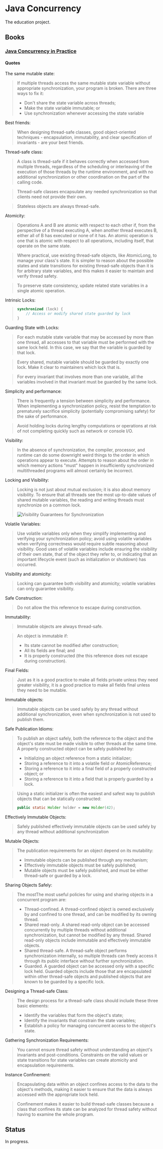 # Java Concurrency

The education project.

## Books

### [Java Concurrency in Practice](https://www.amazon.com/gp/product/0321349601)

#### Quotes

The same mutable state:

> If multiple threads access the same mutable state variable without appropriate synchronization, 
> your program is broken. There are three ways to fix it:
> - Don't share the state variable across threads;
> - Make the state variable immutable; or
> - Use synchronization whenever accessing the state variable

Best friends:

> When designing thread-safe classes, good object-oriented techniques - encapsulation, immutability, 
> and clear specification of invariants - are your best friends.

Thread-safe class:

> A class is thread-safe if it behaves correctly when accessed from multiple threads, regardless of 
> the scheduling or interleaving of the execution of those threads by the runtime environment, 
> and with no additional synchronization or other coordination on the part of the calling code.

> Thread-safe classes encapsulate any needed synchronization so that clients need not provide their own.

> Stateless objects are always thread-safe.

Atomicity:

> Operations A and B are atomic with respect to each other if, from the perspective of a thread executing A,
> when another thread executes B, either all of B has executed or none of it has.
> An atomic operation is one that is atomic with respect to all operations, including itself,
> that operate on the same state.

> Where practical, use existing thread-safe objects, like AtomicLong, to manage your class's state.
> It is simpler to reason about the possible states and state transitions for existing thread-safe objects
> than it is for arbitrary state variables, and this makes it easier to maintain and verify thread safety.

> To preserve state consistency, update related state variables in a single atomic operation.

Intrinsic Locks:

> ```java
> synchronized (lock) {
>     // Access or modify shared state guarded by lock
> }
> ```

Guarding State with Locks:

> For each mutable state variable that may be accessed by more than one thread,
> all accesses to that variable must be performed with the same lock held.
> In this case, we say that the variable is guarded by that lock.

> Every shared, mutable variable should be guarded by exactly one lock.
> Make it clear to maintainers which lock that is.

> For every invariant that involves more than one variable,
> all the variables involved in that invariant must be guarded by the same lock.

Simplicity and performance:

> There is frequently a tension between simplicity and performance.
> When implementing a synchronization policy, resist the temptation
> to prematurely sacrifice simplicity (potentially compromising safety) for the sake of performance.

> Avoid holding locks during lengthy computations or operations at risk
> of not completing quickly such as network or console I/O.

Visibility:

> In the absence of synchronization, the compiler, processor,
> and runtime can do some downright weird things to the order in which operations appear to execute.
> Attempts to reason about the order in which memory actions "must" happen in
> insufficiently synchronized multithreaded programs will almost certainly be incorrect.

Locking and Visibility:

> Locking is not just about mutual exclusion; it is also about memory visibility.
> To ensure that all threads see the most up-to-date values of shared mutable variables,
> the reading and writing threads must synchronize on a common lock.
>
> ![Visibility Guarantees for Synchronization](doc/image/visibility_guarantees_for_synchronization.png)

Volatile Variables:

> Use volatile variables only when they simplify implementing and verifying your synchronization policy; avoid using
> volatile variables when verifying correctness would require subtle reasoning about visibility. Good uses of volatile
> variables include ensuring the visibility of their own state, that of the object they refer to, or indicating that an
> important lifecycle event (such as initialization or shutdown) has occurred.

Visibility and atomicity:

> Locking can guarantee both visibility and atomicity; volatile variables can only guarantee visibility.

Safe Construction:

> Do not allow the this reference to escape during construction.

Immutability:

> Immutable objects are always thread-safe.

> An object is immutable if:
> - Its state cannot be modified after construction;
> - All its fields are final; and
> - It is properly constructed (the this reference does not escape during construction).

Final Fields:

> Just as it is a good practice to make all fields private unless they need greater visibility,
> it is a good practice to make all fields final unless they need to be mutable.

Immutable objects:

> Immutable objects can be used safely by any thread without additional synchronization,
> even when synchronization is not used to publish them.

Safe Publication Idioms:

> To publish an object safely, both the reference to the object and the object's state must be made visible to other
> threads at the same time. A properly constructed object can be safely published by:
> - Initializing an object reference from a static initializer;
> - Storing a reference to it into a volatile field or AtomicReference;
> - Storing a reference to it into a final field of a properly constructed object; or
> - Storing a reference to it into a field that is properly guarded by a lock.

> Using a static initializer is often the easiest and safest way to publish objects that can be statically constructed:
> ```java
> public static Holder holder = new Holder(42);
> ```

Effectively Immutable Objects:

> Safely published effectively immutable objects can be used safely by any thread without additional synchronization

Mutable Objects:

> The publication requirements for an object depend on its mutability:
> - Immutable objects can be published through any mechanism;
> - Effectively immutable objects must be safely published;
> - Mutable objects must be safely published, and must be either thread-safe or guarded by a lock.

Sharing Objects Safely:

> The mostThe most useful policies for using and sharing objects in a concurrent program are:
> - Thread-confined. A thread-confined object is owned exclusively by and confined to one thread,
> and can be modified by its owning thread.
> - Shared read-only. A shared read-only object can be accessed concurrently by multiple threads
> without additional synchronization, but cannot be modified by any thread. 
> Shared read-only objects include immutable and effectively immutable objects.
> - Shared thread-safe. A thread-safe object performs synchronization internally,
> so multiple threads can freely access it through its public interface without further synchronization.
> - Guarded. A guarded object can be accessed only with a specific lock held. Guarded objects include those that are
> encapsulated within other thread-safe objects and published objects that are known to be guarded by a specific lock.

Designing a Thread-safe Class:

> The design process for a thread-safe class should include these three basic elements:
> - Identify the variables that form the object's state;
> - Identify the invariants that constrain the state variables;
> - Establish a policy for managing concurrent access to the object's state.

Gathering Synchronization Requirements:

> You cannot ensure thread safety without understanding an object's invariants and post-conditions.
> Constraints on the valid values or state transitions for state variables can create
> atomicity and encapsulation requirements.

Instance Confinement:

> Encapsulating data within an object confines access to the data to the object's methods,
> making it easier to ensure that the data is always accessed with the appropriate lock held.

> Confinement makes it easier to build thread-safe classes because a class that
> confines its state can be analyzed for thread safety without having to examine the whole program.

## Status

In progress.
